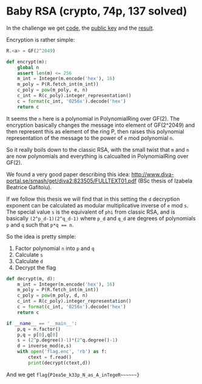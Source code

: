 # Baby RSA (crypto, 74p, 137 solved)


In the challenge we get [code](rsa.sage), the [public key](pubkey.py) and the [result](flag.enc).

Encryption is rather simple:

```python
R.<a> = GF(2^2049)

def encrypt(m):
    global n
    assert len(m) <= 256
    m_int = Integer(m.encode('hex'), 16)
    m_poly = P(R.fetch_int(m_int))
    c_poly = pow(m_poly, e, n)
    c_int = R(c_poly).integer_representation()
    c = format(c_int, '0256x').decode('hex')
    return c
```

It seems the `n` here is a polynomial in PolynomialRing over GF(2).
The encryption basically changes the message into element of GF(2^2049) and then represent this as element of the ring P, then raises this polynomial representation of the message to the power of `e` mod polynomial `n`.

So it really boils down to the classic RSA, with the small twist that `m` and `n` are now polynomials and everything is calcualted in PolynomialRing over GF(2).

We found a very good paper describing this idea: http://www.diva-portal.se/smash/get/diva2:823505/FULLTEXT01.pdf (BSc thesis of Izabela Beatrice Gafitoiu).

If we follow this thesis we will find that in this setting the `d` decryption exponent can be calculated as modular multiplicative inverse of `e` mod `s`.
The special value `s` is the equivalent of `phi` from classic RSA, and is basically `(2^p_d-1)(2^q_d-1)` where `p_d` and `q_d` are degrees of polynomials `p` and `q` such that `p*q == n`.

So the idea is pretty simple:

1. Factor polynomial `n` into `p` and `q`
2. Calculate `s`
3. Calculate `d`
4. Decrypt the flag

```python
def decrypt(m, d):
    m_int = Integer(m.encode('hex'), 16)
    m_poly = P(R.fetch_int(m_int))
    c_poly = pow(m_poly, d, n)
    c_int = R(c_poly).integer_representation()
    c = format(c_int, '0256x').decode('hex')
    return c

if __name__ == '__main__':
    p,q = n.factor()
    p,q = p[0],q[0]
    s = (2^p.degree()-1)*(2^q.degree()-1)
    d = inverse_mod(e,s)
    with open('flag.enc', 'rb') as f:
        ctext = f.read()
        print(decrypt(ctext,d))
```

And we get `flag{P1ea5e_k33p_N_as_A_inTegeR~~~~~~}`
